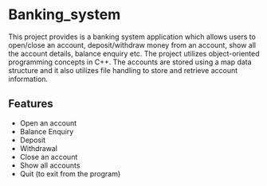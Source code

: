 # Banking_system
This project provides is a banking system application which allows users to open/close an account, deposit/withdraw money from an account, show all the account details, balance enquiry etc.
The project utilizes object-oriented programming concepts in C++.
        The accounts are stored using a map data structure and  it also utilizes file handling to store and retrieve account information.
 ## Features

- Open an account 
- Balance Enquiry
- Deposit
- Withdrawal
- Close an account
- Show all accounts
- Quit (to exit from the program)
